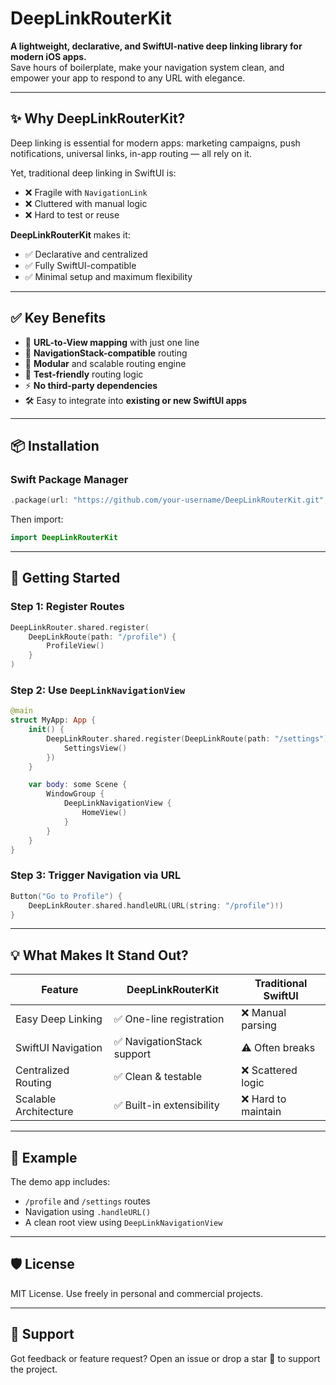 # DeepLinkRouterKit

**A lightweight, declarative, and SwiftUI-native deep linking library for modern iOS apps.**  
Save hours of boilerplate, make your navigation system clean, and empower your app to respond to any URL with elegance.

---

## ✨ Why DeepLinkRouterKit?

Deep linking is essential for modern apps: marketing campaigns, push notifications, universal links, in-app routing — all rely on it.

Yet, traditional deep linking in SwiftUI is:
- ❌ Fragile with `NavigationLink`
- ❌ Cluttered with manual logic
- ❌ Hard to test or reuse

**DeepLinkRouterKit** makes it:
- ✅ Declarative and centralized
- ✅ Fully SwiftUI-compatible
- ✅ Minimal setup and maximum flexibility

---

## ✅ Key Benefits

- 🔗 **URL-to-View mapping** with just one line
- 🧭 **NavigationStack-compatible** routing
- 🧱 **Modular** and scalable routing engine
- 🧪 **Test-friendly** routing logic
- ⚡ **No third-party dependencies**
- 🛠 Easy to integrate into **existing or new SwiftUI apps**

---

## 📦 Installation

### Swift Package Manager

```swift
.package(url: "https://github.com/your-username/DeepLinkRouterKit.git", from: "1.0.0")
```

Then import:

```swift
import DeepLinkRouterKit
```

---

## 🚀 Getting Started

### Step 1: Register Routes

```swift
DeepLinkRouter.shared.register(
    DeepLinkRoute(path: "/profile") {
        ProfileView()
    }
)
```

### Step 2: Use `DeepLinkNavigationView`

```swift
@main
struct MyApp: App {
    init() {
        DeepLinkRouter.shared.register(DeepLinkRoute(path: "/settings") {
            SettingsView()
        })
    }

    var body: some Scene {
        WindowGroup {
            DeepLinkNavigationView {
                HomeView()
            }
        }
    }
}
```

### Step 3: Trigger Navigation via URL

```swift
Button("Go to Profile") {
    DeepLinkRouter.shared.handleURL(URL(string: "/profile")!)
}
```

---

## 💡 What Makes It Stand Out?

| Feature | DeepLinkRouterKit | Traditional SwiftUI |
|--------|-------------------|---------------------|
| Easy Deep Linking | ✅ One-line registration | ❌ Manual parsing |
| SwiftUI Navigation | ✅ NavigationStack support | ⚠️ Often breaks |
| Centralized Routing | ✅ Clean & testable | ❌ Scattered logic |
| Scalable Architecture | ✅ Built-in extensibility | ❌ Hard to maintain |

---

## 📁 Example

The demo app includes:
- `/profile` and `/settings` routes
- Navigation using `.handleURL()`
- A clean root view using `DeepLinkNavigationView`

---

## 🛡 License

MIT License. Use freely in personal and commercial projects.

---

## 💬 Support

Got feedback or feature request? Open an issue or drop a star 🌟 to support the project.

